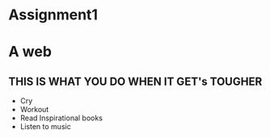# Assignment1
# A web
## THIS IS WHAT YOU DO WHEN IT GET's TOUGHER
* Cry
* Workout 
* Read Inspirational books
* Listen to music
